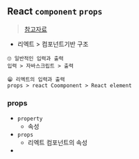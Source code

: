 ## React `component` `props`
> [참고자료](https://velog.io/@imyour58/React-Components-and-Props-%EC%BB%B4%ED%8F%AC%EB%84%8C%ED%8A%B8%EC%99%80-%ED%94%84%EB%A1%AD%EC%8A%A4)
- 리엑트 > 컴포넌트기반 구조


```
🙄 일반적인 입력과 출력
입력 > 자바스크립트 > 출력

😁 리엑트의 입력과 출력
props > react Coomponent > React element
```
### props
- `property`
  - 속성
- `props`
  - 리엑트 컴포넌트의 속성
- 
